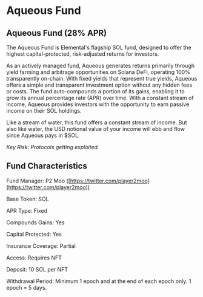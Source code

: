 # Aqueous Fund

## Aqueous Fund (28% APR)

The Aqueous Fund is Elemental's flagship SOL fund, designed to offer the highest capital-protected, risk-adjusted returns for investors.

As an actively managed fund, Aqueous generates returns primarily through yield farming and arbitrage opportunities on Solana DeFi, operating 100% transparently on-chain. With fixed yields that represent true yields, Aqueous offers a simple and transparent investment option without any hidden fees or costs. The fund auto-compounds a portion of its gains, enabling it to grow its annual percentage rate (APR) over time. With a constant stream of income, Aqueous provides investors with the opportunity to earn passive income on their SOL holdings.

Like a stream of water, this fund offers a constant stream of income. But also like water, the USD notional value of your income will ebb and flow since Aqueous pays in $SOL.

_Key Risk: Protocols getting exploited._

## Fund Characteristics

Fund Manager: P2 Moo ([https://twitter.com/player2moo](https://twitter.com/player2moo))

Base Token: SOL

APR Type: Fixed

Compounds Gains: Yes

Capital Protected: Yes

Insurance Coverage: Partial

Access: Requires NFT

Deposit: 10 SOL per NFT

Withdrawal Period: Minimum 1 epoch and at the end of each epoch only. 1 epoch = 5 days.
